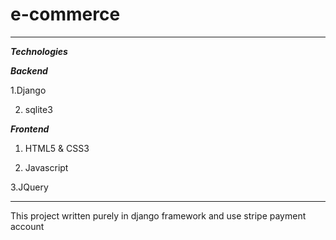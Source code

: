 # e-commerce
***

***Technologies***

***Backend***

1.Django

2. sqlite3


***Frontend***

1. HTML5 & CSS3

2. Javascript

3.JQuery

***
This project written purely in django framework and use stripe payment account
